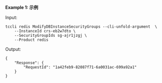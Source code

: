 **Example 1: 示例**



Input: 

```
tccli redis ModifyDBInstanceSecurityGroups --cli-unfold-argument  \
    --InstanceId crs-eb2w7dto \
    --SecurityGroupIds sg-ajr1jzgj \
    --Product redis
```

Output: 
```
{
    "Response": {
        "RequestId": "1a42feb9-82087f71-6a0031ac-699a92a1"
    }
}
```

